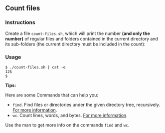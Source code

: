 ## Count files

### Instructions

Create a file `count-files.sh`, which will print the number **(and only the number)** of regular files and folders contained in the current directory and its sub-folders (the current directory must be included in the count):

### Usage

```console
$ ./count-files.sh | cat -e
12$
$
```

**Tips:**

Here are some Commands that can help you:

- `find`. Find files or directories under the given directory tree, recursively. [For more information](https://manned.org/find).
- `wc`. Count lines, words, and bytes. [For more information](https://www.gnu.org/software/coreutils/wc).

Use the man to get more info on the commands `find` and `wc`.
